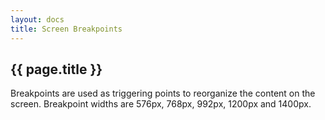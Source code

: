 ```yaml
---
layout: docs
title: Screen Breakpoints
---
```


## {{ page.title }}

Breakpoints are used as triggering points to reorganize the content on the screen. Breakpoint widths are 576px, 768px, 992px, 1200px and 1400px.
